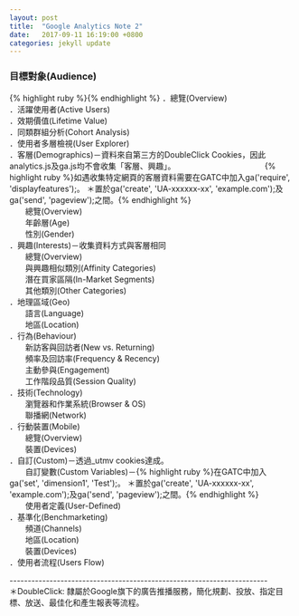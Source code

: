 ```yaml
---
layout: post
title:  "Google Analytics Note 2"
date:   2017-09-11 16:19:00 +0800
categories: jekyll update
---
```

<h3>目標對象(Audience)</h3>
{% highlight ruby %}{% endhighlight %}
．<bold>總覽(Overview)</bold><br>
．<bold>活躍使用者(Active Users)</bold><br>
．<bold>效期價值(Lifetime Value)</bold><br>
．<bold>同類群組分析(Cohort Analysis)</bold><br>
．<bold>使用者多層檢視(User Explorer)</bold><br>
．<bold>客層(Demographics)</bold>－資料來自第三方的DoubleClick Cookies，因此analytics.js及ga.js均不會收集「客層、興趣」。
　　　　　　　　　　　{% highlight ruby %}如遇收集特定網頁的客層資料需要在GATC中加入ga('require', 'displayfeatures');。
＊置於ga('create', 'UA-xxxxxx-xx', 'example.com');及ga('send', 'pageview');之間。{% endhighlight %}<br>
　　總覽(Overview)<br>
　　年齡層(Age)<br>
　　性別(Gender)<br>
．<bold>興趣(Interests)</bold>－收集資料方式與客層相同<br>
　　總覽(Overview)<br>
　　與興趣相似類別(Affinity Categories)<br>
　　潛在買家區隔(In-Market Segments)<br>
　　其他類別(Other Categories)<br>
．<bold>地理區域(Geo)</bold><br>
　　語言(Language)<br>
　　地區(Location)<br>
．<bold>行為(Behaviour)</bold><br>
　　新訪客與回訪者(New vs. Returning)<br>
　　頻率及回訪率(Frequency & Recency)<br>
　　主動參與(Engagement)<br>
　　工作階段品質(Session Quality)<br>
．<bold>技術(Technology)</bold><br>
　　瀏覽器和作業系統(Browser & OS)<br>
　　聯播網(Network)<br>
．<bold>行動裝置(Mobile)</bold><br>
　　總覽(Overview)<br>
　　裝置(Devices)<br>
．<bold>自訂(Custom)</bold>－透過_utmv cookies達成。<br>
　　自訂變數(Custom Variables)－{% highlight ruby %}在GATC中加入ga('set', 'dimension1', 'Test');。
＊置於ga('create', 'UA-xxxxxx-xx', 'example.com');及ga('send', 'pageview');之間。{% endhighlight %}<br>
　　使用者定義(User-Defined)<br>
．<bold>基準化(Benchmarketing)</bold><br>
　　頻道(Channels)<br>
　　地區(Location)<br>
　　裝置(Devices)<br>
．<bold>使用者流程(Users Flow)</bold><br>


-----------------------------------------------------------------------<br>
＊DoubleClick: 隸屬於Google旗下的廣告推播服務，簡化規劃、投放、指定目標、放送、最佳化和產生報表等流程。<br>


